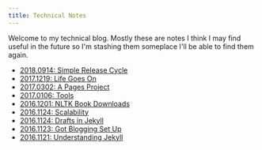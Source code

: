 ```yaml
---
title: Technical Notes
---
```


Welcome to my technical blog. Mostly these are notes I think I may find
useful in the future so I'm stashing them someplace I'll be able to find
them again.

 * [2018.0914: Simple Release Cycle](2018-09-14-simple-release-cycle)
 * [2017.1219: Life Goes On](2017.1219-life-goes-on)
 * [2017.0302: A Pages Project](2017-03-02-a-pages-project)
 * [2017.0106: Tools](2017-01-06-tools)
 * [2016.1201: NLTK Book Downloads](2016-12-01-nltk-book-downloads)
 * [2016.1124: Scalability](2016-11-24-scalability)
 * [2016.1124: Drafts in Jekyll](/techblog/2016-11-24-drafts-in-jekyll)
 * [2016.1123: Got Blogging Set Up](/techblog/2016-11-23-got-blogging-setup)
 * [2016.1121: Understanding Jekyll](/techblog/2016-11-21-understanding-jekyll)
